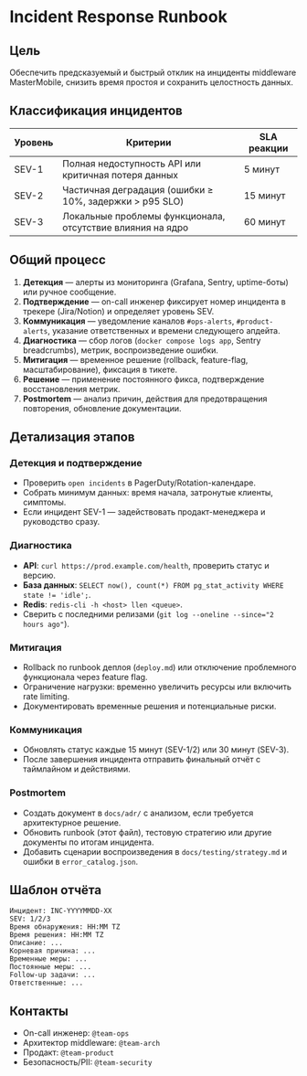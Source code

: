 <!-- filename: docs/runbooks/incidents.md -->

<!-- docs/runbooks/incidents.md -->
# Incident Response Runbook

## Цель
Обеспечить предсказуемый и быстрый отклик на инциденты middleware MasterMobile, снизить время
простоя и сохранить целостность данных.

## Классификация инцидентов
| Уровень | Критерии | SLA реакции |
|---------|----------|-------------|
| SEV-1   | Полная недоступность API или критичная потеря данных | 5 минут |
| SEV-2   | Частичная деградация (ошибки ≥ 10%, задержки > p95 SLO) | 15 минут |
| SEV-3   | Локальные проблемы функционала, отсутствие влияния на ядро | 60 минут |

## Общий процесс
1. **Детекция** — алерты из мониторинга (Grafana, Sentry, uptime-боты) или ручное сообщение.
2. **Подтверждение** — on-call инженер фиксирует номер инцидента в трекере (Jira/Notion) и
   определяет уровень SEV.
3. **Коммуникация** — уведомление каналов `#ops-alerts`, `#product-alerts`, указание ответственных
   и времени следующего апдейта.
4. **Диагностика** — сбор логов (`docker compose logs app`, Sentry breadcrumbs), метрик,
   воспроизведение ошибки.
5. **Митигация** — временное решение (rollback, feature-flag, масштабирование), фиксация в тикете.
6. **Решение** — применение постоянного фикса, подтверждение восстановления метрик.
7. **Postmortem** — анализ причин, действия для предотвращения повторения, обновление документации.

## Детализация этапов
### Детекция и подтверждение
- Проверить `open incidents` в PagerDuty/Rotation-календаре.
- Собрать минимум данных: время начала, затронутые клиенты, симптомы.
- Если инцидент SEV-1 — задействовать продакт-менеджера и руководство сразу.

### Диагностика
- **API**: `curl https://prod.example.com/health`, проверить статус и версию.
- **База данных**: `SELECT now(), count(*) FROM pg_stat_activity WHERE state != 'idle';`.
- **Redis**: `redis-cli -h <host> llen <queue>`.
- Сверить с последними релизами (`git log --oneline --since="2 hours ago"`).

### Митигация
- Rollback по runbook деплоя (`deploy.md`) или отключение проблемного функционала через feature flag.
- Ограничение нагрузки: временно увеличить ресурсы или включить rate limiting.
- Документировать временные решения и потенциальные риски.

### Коммуникация
- Обновлять статус каждые 15 минут (SEV-1/2) или 30 минут (SEV-3).
- После завершения инцидента отправить финальный отчёт с таймлайном и действиями.

### Postmortem
- Создать документ в `docs/adr/` с анализом, если требуется архитектурное решение.
- Обновить runbook (этот файл), тестовую стратегию или другие документы по итогам инцидента.
- Добавить сценарии воспроизведения в `docs/testing/strategy.md` и ошибки в `error_catalog.json`.

## Шаблон отчёта
```
Инцидент: INC-YYYYMMDD-XX
SEV: 1/2/3
Время обнаружения: HH:MM TZ
Время решения: HH:MM TZ
Описание: ...
Корневая причина: ...
Временные меры: ...
Постоянные меры: ...
Follow-up задачи: ...
Ответственные: ...
```

## Контакты
- On-call инженер: `@team-ops`
- Архитектор middleware: `@team-arch`
- Продакт: `@team-product`
- Безопасность/PII: `@team-security`
